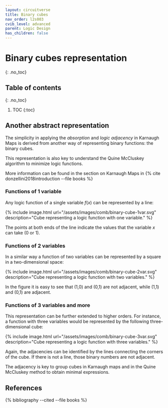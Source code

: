 ```yaml
---
layout: circuitverse
title: Binary cubes
nav_order: l2s003
cvib_level: advanced
parent: Logic Design
has_children: false
---
```



# Binary cubes representation
{: .no_toc}


## Table of contents
{: .no_toc}

1. TOC
{:toc}


## Another abstract representation

The simplicity in applying the *absorption* and *logic adjacency* in Karnaugh Maps is derived from another way of representing binary functions: the binary cubes.

This representation is also key to understand the Quine McCluskey algorithm to minimize logic functions.

More information can be found in the section on Karnaugh Maps in {% cite donzellini2018introduction --file books %}


### Functions of 1 variable

Any logic function of a single variable $f(x)$ can be represented by a line:

{% include image.html url="/assets/images/comb/binary-cube-1var.svg" description="Cube representing a logic function with one variable." %}

The points at both ends of the line indicate the values that the variable $x$ can take (0 or 1).


### Functions of 2 variables

In a similar way a function of two variables can be represented by a square in a two-dimensional space:

{% include image.html url="/assets/images/comb/binary-cube-2var.svg" description="Cube representing a logic function with two variables." %}

In the figure it is easy to see that (1,0) and (0,1) are not adjacent, while (1,1) and (0,1) are adjacent.


### Functions of 3 variables and more

This representation can be further extended to higher orders. For instance, a function with three variables would be represented by the following three-dimensional cube:

{% include image.html url="/assets/images/comb/binary-cube-3var.svg" description="Cube representing a logic function with three variables." %}

Again, the adjacencies can be identified by the lines connecting the corners of the cube. If there is not a line, those binary numbers are not adjacent.

The adjacency is key to group cubes in Karnaugh maps and in the Quine McCluskey method to obtain minimal expressions.


## References

{% bibliography --cited  --file books %}
